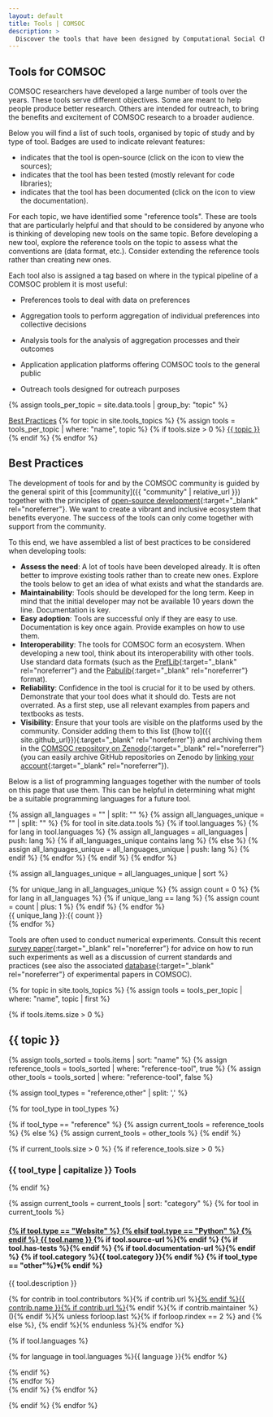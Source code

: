 ```yaml
---
layout: default
title: Tools | COMSOC
description: >
  Discover the tools that have been designed by Computational Social Choice (COMSOC) researchers.
---
```


<section markdown="1" class="section-with-navs">

# Tools for COMSOC

COMSOC researchers have developed a large number of tools over the years. 
These tools serve different objectives. 
Some are meant to help people produce better research.
Others are intended for outreach, to bring the benefits and excitement of COMSOC research to a broader audience.

Below you will find a list of such tools, organised by topic of study and by type of tool.
Badges are used to indicate relevant features:
- <i class="fa-solid fa-laptop-code"></i> indicates that the tool is open-source (click on the icon to view the sources);
- <i class="fa-solid fa-list-check"></i> indicates that the tool has been tested (mostly relevant for code libraries);
- <i class="fa-solid fa-book"></i> indicates that the tool has been documented (click on the icon to view the documentation).

For each topic, we have identified some "reference tools". These are tools that are particularly
helpful and that should to be considered by anyone who is thinking of developing new tools on the same topic.
Before developing a new tool, explore the reference tools on the topic to assess what the
conventions are (data format, etc.). Consider extending the reference tools rather than creating new ones.

Each tool also is assigned a tag based on where in the typical pipeline of a COMSOC problem it is most useful:
- <span class="badge tool-category">Preferences</span> tools to deal with data on preferences  

- <span class="badge tool-category">Aggregation</span> tools to perform aggregation of individual preferences into collective decisions

- <span class="badge tool-category">Analysis</span> tools for the analysis of aggregation processes and their outcomes

- <span class="badge tool-category">Application</span> application platforms offering COMSOC tools to the general public

- <span class="badge tool-category">Outreach</span> tools designed for outreach purposes

{% assign tools_per_topic = site.data.tools | group_by: "topic" %}

<div class="page-navigation-wrap">
<div class="page-navigation">
<span><a href="#best-practices">Best Practices</a></span>
{% for topic in site.tools_topics %}
{% assign tools = tools_per_topic | where: "name", topic %}
{% if tools.size > 0 %}
<span><a href="#{{ topic }}">{{ topic }}</a></span>
{% endif %}
{% endfor %}
</div>
</div>

</section>

<section id="best-practices" markdown="1">

## Best Practices

The development of tools for and by the COMSOC community is guided by the general spirit of this [community]({{ "community" | relative_url }})
together with the principles of [open-source development](https://opensource.com/resources/what-open-source){:target="_blank" rel="noreferrer"}.
We want to create a vibrant and inclusive ecosystem that benefits everyone.
The success of the tools can only come together with support from the community.

To this end, we have assembled a list of best practices to be considered when developing tools:
- **Assess the need**: A lot of tools have been developed already. It is often better to improve existing tools rather than to create new ones. Explore the tools below to get an idea of what exists and what the standards are. 
- **Maintainability**: Tools should be developed for the long term. Keep in mind that the initial developer may not be available 10 years down the line. Documentation is key.
- **Easy adoption**: Tools are successful only if they are easy to use. Documentation is key once again. Provide examples on how to use them.
- **Interoperability**: The tools for COMSOC form an ecosystem. When developing a new tool, think about its interoperability with other tools. Use standard data formats (such as the [PrefLib](https://www.preflib.org/format){:target="_blank" rel="noreferrer"} and the [Pabulib](https://pabulib.org/format){:target="_blank" rel="noreferrer"} format).
- **Reliability**: Confidence in the tool is crucial for it to be used by others. Demonstrate that your tool does what it should do. Tests are not overrated. As a first step, use all relevant examples from papers and textbooks as tests.
- **Visibility**: Ensure that your tools are visible on the platforms used by the community. Consider adding them to this list ([how to]({{ site.github_url}}){:target="_blank" rel="noreferrer"}) and archiving them in the [COMSOC repository on Zenodo](https://zenodo.org/communities/comsoc){:target="_blank" rel="noreferrer"} (you can easily archive GitHub repositories on Zenodo by [linking your account](https://help.zenodo.org/docs/profile/linking-accounts/){:target="_blank" rel="noreferrer"}).
 
Below is a list of programming languages together with the number of tools on this page that use them. 
This can be helpful in determining what might be a suitable programming languages for a future tool.

{% assign all_languages = "" | split: "" %}
{% assign all_languages_unique = "" | split: "" %}
{% for tool in site.data.tools %}
{% if tool.languages %}
{% for lang in tool.languages %}
{% assign all_languages = all_languages | push: lang %}
{% if all_languages_unique contains lang %}
{% else %}
{% assign all_languages_unique = all_languages_unique | push: lang %}
{% endif %}
{% endfor %}
{% endif %}
{% endfor %}

{% assign all_languages_unique = all_languages_unique | sort %}

<div class="programming-languages-wrap">
{% for unique_lang in all_languages_unique %}
{% assign count = 0 %}
{% for lang in all_languages %}
{% if unique_lang == lang %}
{% assign count = count | plus: 1 %}
{% endif %}
{% endfor %}
<div class="programming-languages"><span>{{ unique_lang }}:</span><span>{{ count }}</span></div>
{% endfor %}
</div>

Tools are often used to conduct numerical experiments. Consult this recent
[survey paper](https://arxiv.org/abs/2402.11765){:target="_blank" rel="noreferrer"}
for advice on how to run such experiments as well as a discussion of current standards and practices
(see also the associated [database](https://guide.cbip.matinf.uj.edu.pl/articles/){:target="_blank" rel="noreferrer"}
of experimental papers in COMSOC).

</section>

{% for topic in site.tools_topics %}
{% assign tools = tools_per_topic | where: "name", topic | first %}

{% if tools.items.size > 0 %}

<section id="{{ topic }}">

<h2>{{ topic }}</h2>

{% assign tools_sorted = tools.items | sort: "name" %}
{% assign reference_tools = tools_sorted | where: "reference-tool", true %}
{% assign other_tools = tools_sorted | where: "reference-tool", false %}

{% assign tool_types = "reference,other" | split: ',' %}

{% for tool_type in tool_types %}

{% if tool_type == "reference" %}
{% assign current_tools = reference_tools %}
{% else %}
{% assign current_tools = other_tools %}
{% endif %}

{% if current_tools.size > 0 %}
{% if reference_tools.size > 0 %}
<h3>{{ tool_type | capitalize }} Tools</h3>
{% endif %}

<div class="{{ tool_type }}-tools-wrap tools-wrap">

{% assign current_tools = current_tools | sort: "category" %}
{% for tool in current_tools %}
<div class="{{ tool_type }}-tool-wrap tool-wrap">

<h4 class="{{ tool_type }}-tool-title">
    <span>
        <a href="{{ tool.url }}" target="_blank" rel="noreferrer">
            {% if tool.type == "Website" %}
                <i class="fa-solid fa-globe"></i>
            {% elsif tool.type == "Python" %}
                <i class="fa-brands fa-python"></i>
            {% endif %}
            {{ tool.name }}
        </a>
    </span>
    <span class="badges-wrap">
        {% if tool.source-url %}<span><a href="{{ tool.source-url }}" target="_blank" rel="noreferrer"><i class="fa-solid fa-laptop-code"></i></a></span>{% endif %}
        {% if tool.has-tests %}<span><i class="fa-solid fa-list-check"></i></span>{% endif %}
        {% if tool.documentation-url %}<span><a href="{{ tool.documentation-url }}" target="_blank" rel="noreferrer"><i class="fa-solid fa-book"></i></a></span>{% endif %}
        {% if tool.category %}<span class="badge tool-category">{{ tool.category }}</span>{% endif %}
        {% if tool_type == "other"%}<span class="toggle-arrow">&#9662;</span>{% endif %}
    </span>
</h4>

<div class="{{ tool_type }}-tool-details tool-details">

<p>{{ tool.description }}</p>

<p>
    {% for contrib in tool.contributors %}<span{% if contrib.maintainer %} class="tool-contributor"{% endif%}>{% if contrib.url %}<a href="{{ contrib.url }}">{% endif %}{{ contrib.name }}{% if contrib.url %}</a>{% endif %}{% if contrib.maintainer %} (<i class="fa-solid fa-wrench maintainer-badge"></i>){% endif %}</span>{% unless forloop.last %}{% if forloop.rindex == 2 %} and {% else %}, {% endif %}{% endunless %}{% endfor %}
</p>

{% if tool.languages %}
<p class="programming-languages">
    {% for language in tool.languages %}<span>{{ language }}</span>{% endfor %}
</p>
{% endif %}
</div>
</div>
{% endfor %}
</div>
{% endif %}
{% endfor %}

</section>

{% endif %}
{% endfor %}


<script>
document.addEventListener('DOMContentLoaded', function () {
    const titles = document.querySelectorAll('.other-tool-title');
    titles.forEach(function (title) {
        title.addEventListener('click', function () {
            const content = title.nextElementSibling;
            content.classList.toggle('show');
            title.classList.toggle('show');
        });
    });
});
</script>
